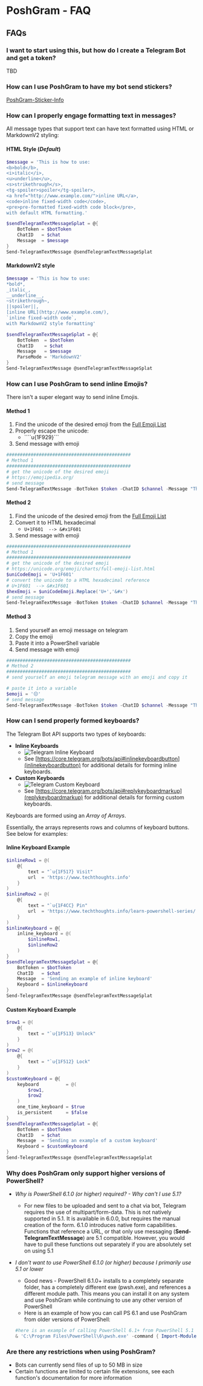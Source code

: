 # PoshGram - FAQ

## FAQs

### I want to start using this, but how do I create a Telegram Bot and get a token?

TBD

### How can I use PoshGram to have my bot send stickers?

[PoshGram-Sticker-Info](docs/PoshGram-Sticker-Info.md)

### How can I properly engage formatting text in messages?

All message types that support text can have text formatted using HTML or MarkdownV2 styling:

#### HTML Style (*Default*)

```powershell
$message = 'This is how to use:
<b>bold</b>,
<i>italic</i>,
<u>underline</u>,
<s>strikethrough</s>,
<tg-spoiler>spoiler</tg-spoiler>,
<a href="http://www.example.com/">inline URL</a>,
<code>inline fixed-width code</code>,
<pre>pre-formatted fixed-width code block</pre>,
with default HTML formatting.'

$sendTelegramTextMessageSplat = @{
    BotToken = $botToken
    ChatID   = $chat
    Message  = $message
}
Send-TelegramTextMessage @sendTelegramTextMessageSplat
```

#### MarkdownV2 style

```powershell
$message = 'This is how to use:
*bold*,
_italic_,
__underline__,
~strikethrough~,
||spoiler||,
[inline URL](http://www.example.com/),
`inline fixed-width code`,
with MarkdownV2 style formatting'

$sendTelegramTextMessageSplat = @{
    BotToken  = $botToken
    ChatID    = $chat
    Message   = $message
    ParseMode = 'MarkdownV2'
}
Send-TelegramTextMessage @sendTelegramTextMessageSplat
```

### How can I use PoshGram to send inline Emojis?

There isn't a super elegant way to send inline Emojis.

#### Method 1

1. Find the unicode of the desired emoji from the [Full Emoji List](https://emojipedia.org/)
1. Properly escape the unicode:
    - ````u{1F929}```
1. Send message with emoji

```powershell
##############################################
# Method 1
##############################################
# get the unicode of the desired emoji
# https://emojipedia.org/
# send message
Send-TelegramTextMessage -BotToken $token -ChatID $channel -Message "This is a star-struck face: `u{1F929}"
```

#### Method 2

1. Find the unicode of the desired emoji from the [Full Emoji List](https://unicode.org/emoji/charts/full-emoji-list.html)
1. Convert it to HTML hexadecimal
    - ```U+1F601  --> &#x1F601```
1. Send message with emoji

```powershell
##############################################
# Method 1
##############################################
# get the unicode of the desired emoji
# https://unicode.org/emoji/charts/full-emoji-list.html
$uniCodeEmoji = 'U+1F601'
# convert the unicode to a HTML hexadecimal reference
# U+1F601  --> &#x1F601
$hexEmoji = $uniCodeEmoji.Replace('U+','&#x')
# send message
Send-TelegramTextMessage -BotToken $token -ChatID $channel -Message "This is a smiley face: $hexEmoji"
```

#### Method 3

1. Send yourself an emoji message on telegram
1. Copy the emoji
1. Paste it into a PowerShell variable
1. Send message with emoji

```powershell
##############################################
# Method 2
##############################################
# send yourself an emoji telegram message with an emoji and copy it

# paste it into a variable
$emoji = '😔'
# send message
Send-TelegramTextMessage -BotToken $token -ChatID $channel -Message "This is a sad face: $emoji"
```

### How can I send properly formed keyboards?

The Telegram Bot API supports two types of keyboards:

- **Inline Keyboards**
    - ![Telegram Inline Keyboard](../media/telegram_inline_keyboard.png "Telegram Inline Keyboard example")
    - See [https://core.telegram.org/bots/api#inlinekeyboardbutton](inlinekeyboardbutton) for additional details for forming inline keyboards.
- **Custom Keyboards**
    - ![Telegram Custom Keyboard](../media/telegram_custom_keyboard.png "Telegram Custom Keyboard example")
    - See [https://core.telegram.org/bots/api#replykeyboardmarkup](replykeyboardmarkup) for additional details for forming custom keyboards.

Keyboards are formed using an *Array of Arrays*.

Essentially, the arrays represents rows and columns of keyboard buttons. See below for examples:

#### Inline Keyboard Example

```powershell
$inlineRow1 = @(
    @{
        text = "`u{1F517} Visit"
        url  = 'https://www.techthoughts.info'
    }
)
$inlineRow2 = @(
    @{
        text = "`u{1F4CC} Pin"
        url  = 'https://www.techthoughts.info/learn-powershell-series/'
    }
)
$inlineKeyboard = @{
    inline_keyboard = @(
        $inlineRow1,
        $inlineRow2
    )
}
$sendTelegramTextMessageSplat = @{
    BotToken = $botToken
    ChatID   = $chat
    Message  = 'Sending an example of inline keyboard'
    Keyboard = $inlineKeyboard
}
Send-TelegramTextMessage @sendTelegramTextMessageSplat
```

#### Custom Keyboard Example

```powershell
$row1 = @(
    @{
        text = "`u{1F513} Unlock"
    }
)
$row2 = @(
    @{
        text = "`u{1F512} Lock"
    }
)
$customKeyboard = @{
    keyboard          = @(
        $row1,
        $row2
    )
    one_time_keyboard = $true
    is_persistent     = $false
}
$sendTelegramTextMessageSplat = @{
    BotToken = $botToken
    ChatID   = $chat
    Message  = 'Sending an example of a custom keyboard'
    Keyboard = $customKeyboard
}
Send-TelegramTextMessage @sendTelegramTextMessageSplat
```

### Why does PoshGram only support higher versions of PowerShell?

- *Why is PowerShell 6.1.0 (or higher) required? - Why can't I use 5.1?*
    - For new files to be uploaded and sent to a chat via bot, Telegram requires the use of multipart/form-data. This is not natively supported in 5.1. It is available in 6.0.0, but requires the manual creation of the form. 6.1.0 introduces native form capabilities. Functions that reference a URL, or that only use messaging  (**Send-TelegramTextMessage**) are 5.1 compatible. However, you would have to pull these functions out separately if you are absolutely set on using 5.1

- *I don't want to use PowerShell 6.1.0 (or higher) because I primarily use 5.1 or lower*
    - Good news - PowerShell 6.1.0+ installs to a completely separate folder, has a completely different exe (pwsh.exe), and references a different module path. This means you can install it on any system and use PoshGram while continuing to use any other version of PowerShell
    - Here is an example of how you can call PS 6.1 and use PoshGram from older versions of PowerShell:

    ```powershell
    #here is an example of calling PowerShell 6.1+ from PowerShell 5.1 to send a Telegram message with PoshGram
    & 'C:\Program Files\PowerShell\6\pwsh.exe' -command { Import-Module PoshGram;$token = '#########:xxxxxxx-xxxxxxxxxxxxxxxxxxxxxxxxxxx';$chatID = '-nnnnnnnnn';Send-TelegramTextMessage -BotToken $token -ChatID $chat -Message "Test from 5.1 calling 6.1 to send Telegram Message via PoshGram" }
    ```

### Are there any restrictions when using PoshGram?

- Bots can currently send files of up to 50 MB in size
- Certain functions are limited to certain file extensions, see each function's documentation for more information
